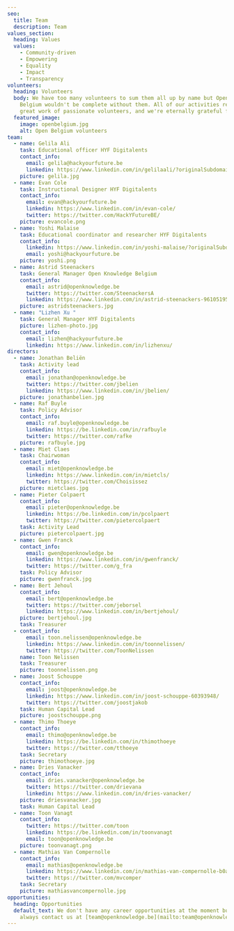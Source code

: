 ```yaml
---
seo:
  title: Team
  description: Team
values_section:
  heading: Values
  values:
    - Community-driven
    - Empowering
    - Equality
    - Impact
    - Transparency
volunteers:
  heading: Volunteers
  body: We have too many volunteers to sum them all up by name but Open Knowledge
    Belgium wouldn't be complete without them. All of our activities rely on the
    great work of passionate volunteers, and we're eternally grateful for that.
  featured_image:
    image: openbelgium.jpg
    alt: Open Belgium volunteers
team:
  - name: Gelila Ali
    task: Educational officer HYF Digitalents
    contact_info:
      email: gelila@hackyourfuture.be
      linkedin: https://www.linkedin.com/in/gelilaali/?originalSubdomain=be
    picture: gelila.jpg
  - name: Evan Cole
    task: Instructional Designer HYF Digitalents
    contact_info:
      email: evan@hackyourfuture.be
      linkedin: https://www.linkedin.com/in/evan-cole/
      twitter: https://twitter.com/HackYFutureBE/
    picture: evancole.png
  - name: Yoshi Malaise
    task: Educational coordinator and researcher HYF Digitalents
    contact_info:
      linkedin: https://www.linkedin.com/in/yoshi-malaise/?originalSubdomain=be
      email: yoshi@hackyourfuture.be
    picture: yoshi.png
  - name: Astrid Steenackers
    task: General Manager Open Knowledge Belgium
    contact_info:
      email: astrid@openknowledge.be
      twitter: https://twitter.com/SteenackersA
      linkedin: https://www.linkedin.com/in/astrid-steenackers-96105195/
    picture: astridsteenackers.jpg
  - name: "Lizhen Xu "
    task: General Manager HYF Digitalents
    picture: lizhen-photo.jpg
    contact_info:
      email: lizhen@hackyourfuture.be
      linkedin: https://www.linkedin.com/in/lizhenxu/
directors:
  - name: Jonathan Beliën
    task: Activity lead
    contact_info:
      email: jonathan@openknowledge.be
      twitter: https://twitter.com/jbelien
      linkedin: https://www.linkedin.com/in/jbelien/
    picture: jonathanbelien.jpg
  - name: Raf Buyle
    task: Policy Advisor
    contact_info:
      email: raf.buyle@openknowledge.be
      linkedin: https://be.linkedin.com/in/rafbuyle
      twitter: https://twitter.com/rafke
    picture: rafbuyle.jpg
  - name: Miet Claes
    task: Chairwoman
    contact_info:
      email: miet@openknowledge.be
      linkedin: https://www.linkedin.com/in/mietcls/
      twitter: https://twitter.com/Choisissez
    picture: mietclaes.jpg
  - name: Pieter Colpaert
    contact_info:
      email: pieter@openknowledge.be
      linkedin: https://be.linkedin.com/in/pcolpaert
      twitter: https://twitter.com/pietercolpaert
    task: Activity Lead
    picture: pietercolpaert.jpg
  - name: Gwen Franck
    contact_info:
      email: gwen@openknowledge.be
      linkedin: https://www.linkedin.com/in/gwenfranck/
      twitter: https://twitter.com/g_fra
    task: Policy Advisor
    picture: gwenfranck.jpg
  - name: Bert Jehoul
    contact_info:
      email: bert@openknowledge.be
      twitter: https://twitter.com/jeborsel
      linkedin: https://www.linkedin.com/in/bertjehoul/
    picture: bertjehoul.jpg
    task: Treasurer
  - contact_info:
      email: toon.nelissen@openknowledge.be
      linkedin: https://www.linkedin.com/in/toonnelissen/
      twitter: https://twitter.com/ToonNelissen
    name: Toon Nelissen
    task: Treasurer
    picture: toonnelissen.png
  - name: Joost Schouppe
    contact_info:
      email: joost@openknowledge.be
      linkedin: https://www.linkedin.com/in/joost-schouppe-60393948/
      twitter: https://twitter.com/joostjakob
    task: Human Capital Lead
    picture: joostschouppe.png
  - name: Thimo Thoeye
    contact_info:
      email: thimo@openknowledge.be
      linkedin: https://be.linkedin.com/in/thimothoeye
      twitter: https://twitter.com/tthoeye
    task: Secretary
    picture: thimothoeye.jpg
  - name: Dries Vanacker
    contact_info:
      email: dries.vanacker@openknowledge.be
      twitter: https://twitter.com/drievana
      linkedin: https://www.linkedin.com/in/dries-vanacker/
    picture: driesvanacker.jpg
    task: Human Capital Lead
  - name: Toon Vanagt
    contact_info:
      twitter: https://twitter.com/toon
      linkedin: https://be.linkedin.com/in/toonvanagt
      email: toon@openknowledge.be
    picture: toonvanagt.png
  - name: Mathias Van Compernolle
    contact_info:
      email: mathias@openknowledge.be
      linkedin: https://www.linkedin.com/in/mathias-van-compernolle-b0a6b011/
      twitter: https://twitter.com/mvcomper
    task: Secretary
    picture: mathiasvancompernolle.jpg
opportunities:
  heading: Opportunities
  default_text: We don't have any career opportunities at the moment but you can
    always contact us at [team@openknowledge.be](mailto:team@openknowledge.be).
---
```

